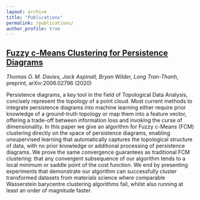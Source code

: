 ```yaml
---
layout: archive
title: "Publications"
permalink: /publications/
author_profile: true
---
```


## [Fuzzy c-Means Clustering for Persistence Diagrams](https://arxiv.org/abs/2006.02796)

*Thomas O. M. Davies, Jack Aspinall, Bryan Wilder, Long Tran-Thanh*, preprint, arXiv:2006.02796 (2020)

Persistence diagrams, a key tool in the field of Topological Data Analysis, concisely represent the topology of a point cloud. Most current methods to integrate persistence diagrams into machine learning either require prior knowledge of a ground-truth topology or map them into a feature vector, offering a trade-off between information loss and invoking the curse of dimensionality. In this paper we give an algorithm for Fuzzy c-Means (FCM) clustering directly on the space of persistence diagrams, enabling unsupervised learning that automatically captures the topological structure of data, with no prior knowledge or additional processing of persistence diagrams. We prove the same convergence guarantees as traditional FCM clustering: that any convergent subsequence of our algorithm tends to a local minimum or saddle point of the cost function. We end by presenting experiments that demonstrate our algorithm can successfully cluster transformed datasets from materials science where comparable Wasserstein barycentre clustering algorithms fail, whilst also running at least an order of magnitude faster. 
